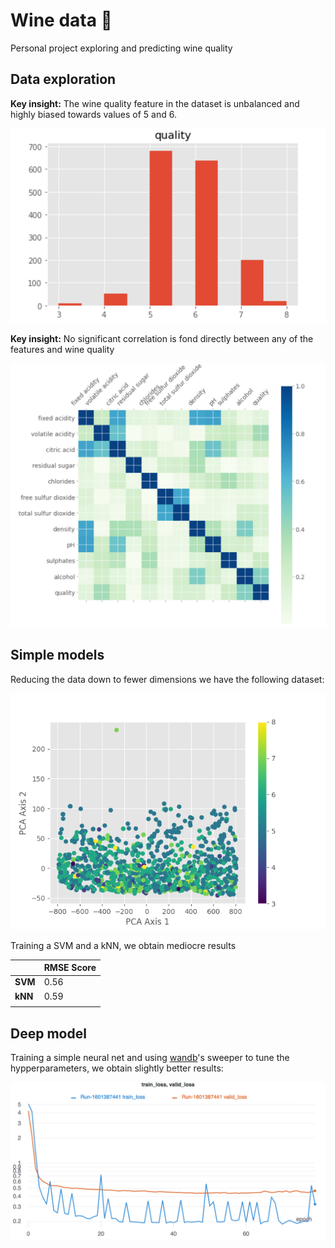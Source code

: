 # Wine data 🍷
Personal project exploring and predicting wine quality 

## Data exploration 
__Key insight:__ The wine quality feature in the dataset is unbalanced and highly biased towards values of 5 and 6.

![Quality Balance](https://github.com/askepen/wine-data/blob/master/img/quality_balance.png?raw=true)

__Key insight:__ No significant correlation is fond directly between any of the features and wine quality

![Correlation Plot](https://github.com/askepen/wine-data/blob/master/img/corr_plot.png?raw=true)

## Simple models 
Reducing the data down to fewer dimensions we have the following dataset:

![PCA reduction](https://github.com/askepen/wine-data/blob/master/img/PCA.png?raw=true)

Training a SVM and a kNN, we obtain mediocre results

|         | __RMSE Score__ |
|---------|----------------|
| __SVM__ | 0.56           |
| __kNN__ | 0.59           |
|         |                |


## Deep model
Training a simple neural net and using [wandb](http://wandb.ai)'s sweeper to tune the hypperparameters, we obtain slightly better results:

![Train/Validation loss](https://github.com/askepen/wine-data/blob/master/img/wandb_train_val.png?raw=true)



